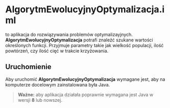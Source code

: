 # AlgorytmEwolucyjnyOptymalizacja.iml

to aplikacja do rozwiązywania problemów optymalizayjnych. **AlgorytmEwolucyjnyOptymalizacja** potrafi znaleźć szukane wartości określonych funkcji. Przyjmuje parametry takie jak wielkość populacji, ilość powtórzeń, czy ilość cięć w trakcie krzyżowania.


## Uruchomienie

Aby uruchomić  **AlgorytmEwolucyjnyOptymalizacja** wymagane jest, aby na komputerze docelowym zainstalowana była Java.
> **Ważne:** aby aplikacja działała poprawnie wymagana jest Java w wersji **8** lub nowszej.
